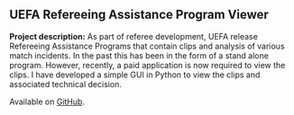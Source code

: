 ## UEFA Refereeing Assistance Program Viewer

**Project description:** As part of referee development, UEFA release Refereeing Assistance Programs that contain clips and analysis of various match incidents. In the past this has been in the form of a stand alone program. However, recently, a paid application is now required to view the clips. I have developed a simple GUI in Python to view the clips and associated technical decision.


Available on [GitHub](https://github.com/jack-powers/UEFA-RAP-Viewer).